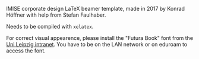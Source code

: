 IMISE corporate design LaTeX beamer template, made in 2017 by Konrad Höffner with help from Stefan Faulhaber.

Needs to be compiled with `xelatex`.

For correct visual appearence, please install the "Futura Book" font from the [Uni Leipzig intranet](http://www.zv.uni-leipzig.de/intranet/rektorat/universitaetskommunikation/service/corporate-design/hausschrift-futura.html). You have to be on the LAN network or on eduroam to access the font.

<object data="https://github.com/IMISE/imise-beamertheme/releases/download/0.1/imisetest.pdf" type="application/pdf" width="700px" height="700px">
</object>
